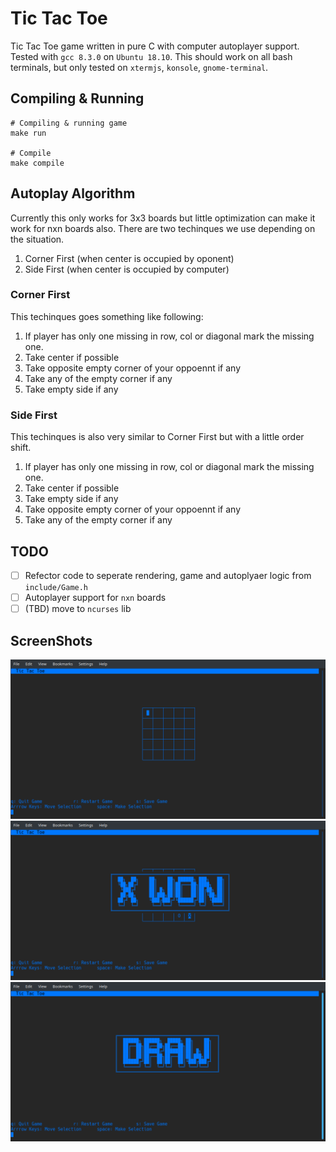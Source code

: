 # Tic Tac Toe

Tic Tac Toe game written in pure C with computer autoplayer support. Tested with `gcc 8.3.0` on `Ubuntu 18.10`. This should work on all bash terminals, but only tested on `xtermjs`, `konsole`, `gnome-terminal`.

## Compiling & Running 

```
# Compiling & running game
make run

# Compile
make compile
```

## Autoplay Algorithm

Currently this only works for 3x3 boards but little optimization can make it work for nxn boards also. There are two techinques we use depending on the situation.

1. Corner First (when center is occupied by oponent)
2. Side First (when center is occupied by computer)

### Corner First

This techinques goes something like following:

1. If player has only one missing in row, col or diagonal mark the missing one.
2. Take center if possible
3. Take opposite empty corner of your oppoennt if any
4. Take any of the empty corner if any
5. Take empty side if any

### Side First

This techinques is also very similar to Corner First but with a little order shift.

1. If player has only one missing in row, col or diagonal mark the missing one.
2. Take center if possible
3. Take empty side if any
4. Take opposite empty corner of your oppoennt if any
5. Take any of the empty corner if any

## TODO

* [ ] Refector code to seperate rendering, game and autoplyaer logic from `include/Game.h`
* [ ] Autoplayer support for `nxn` boards
* [ ] (TBD) move to `ncurses` lib

## ScreenShots

![Board Size 5](/ScreenShots/1.png?raw=true)
![Won](/ScreenShots/2.png?raw=true)
![Draw](/ScreenShots/3.png?raw=true)
